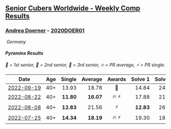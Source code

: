 <style>table {white-space: nowrap;}</style>
<link rel="stylesheet" type="text/css" href="/scw-comp/css/flags.css" />

## [Senior Cubers Worldwide - Weekly Comp Results](/scw-comp/results/)
### [Andrea Doerner](README.md) - [2020DOER01](https://www.worldcubeassociation.org/persons/2020DOER01?event=pyram)

<i class="flag flag-DE" />&nbsp;Germany

#### Pyraminx Results

<span style="white-space: nowrap;">🥇 = 1st senior</span>, <span style="white-space: nowrap;">🥈 = 2nd senior</span>, <span style="white-space: nowrap;">🥉 = 3rd senior</span>, <span style="white-space: nowrap;">🔥 = PR average</span>, <span style="white-space: nowrap;">⚡ = PR single</span>.

| Date | Age | Single | Average | Awards | Solve 1 | Solve 2 | Solve 3 | Solve 4 | Solve 5 | Video |
| :--: | :--: | --: | --: | :--: | --: | --: | --: | --: | --: | :-- |
| [2022-09-19](../../results/2022-09-19/pyram.md) | 40+ | 13.93 | 18.78 | 🥉 | 14.84 | 24.35 | 21.91 | 19.60 | 13.93 | [Desktop](https://www.facebook.com/events/622543946125717/permalink/631252041921574) / [Mobile](https://m.facebook.com/events/622543946125717?view=permalink&id=631252041921574) |
| [2022-08-22](../../results/2022-08-22/pyram.md) | 40+ | **11.80** | **16.07** | 🔥 ⚡ | 17.88 | 21.85 | 14.66 | **11.80** | 15.68 | [Desktop](https://www.facebook.com/events/476554570981315/permalink/482462417057197) / [Mobile](https://m.facebook.com/events/476554570981315?view=permalink&id=482462417057197) |
| [2022-08-08](../../results/2022-08-08/pyram.md) | 40+ | **12.83** | 21.56 | ⚡ | **12.83** | 26.44 | 27.52 | 20.74 | 17.50 | [Desktop](https://www.facebook.com/andrea.doerner.146/videos/1276978229508569) / [Mobile](https://m.facebook.com/andrea.doerner.146/videos/1276978229508569) |
| [2022-07-25](../../results/2022-07-25/pyram.md) | 40+ | **14.34** | **18.19** | 🔥 ⚡ | 19.30 | 18.25 | 17.02 | **14.34** | 28.42 | [Desktop](https://www.facebook.com/andrea.doerner.146/videos/568646571641747) / [Mobile](https://m.facebook.com/andrea.doerner.146/videos/568646571641747) |


<!-- Global site tag (gtag.js) - Google Analytics -->
<script async src="https://www.googletagmanager.com/gtag/js?id=UA-86348435-3"></script>
<script>window.dataLayer = window.dataLayer || []; function gtag() {dataLayer.push(arguments);} gtag('js', new Date()); gtag('config', 'UA-86348435-3');</script>
